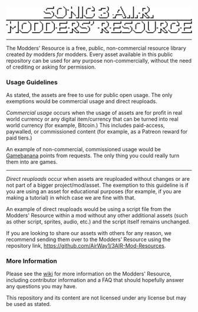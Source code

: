 
<!-- Ideally, we'd be able to just scale the normal image by 5 here, but image auto-smoothing makes it look rather bad when we do that so we gotta use this pre-scaled version instead -->

![Logo](media/logo_5x.png)
___

The Modders' Resource is a free, public, non-commercial resource library created _by_ modders _for_ modders. Every asset available in this public repository can be used for any purpose non-commercially, without the need of crediting or asking for permission.

### Usage Guidelines

As stated, the assets are free to use for public open usage. The only exemptions would be commercial usage and direct reuploads.

*Commercial usage* occurs when the usage of assets are for profit in real world currency or any digital item/currency that can be turned into real world currency (for example, Bitcoin.) This includes paid-access, paywalled, or commissioned content (for example, as a Patreon reward for paid tiers.)

An example of non-commercial, commissioned usage would be [Gamebanana](https://gamebanana.com/) points from requests. The only thing you could really turn them into are games.

_______________

*Direct reuploads* occur when assets are reuploaded without changes or are not part of a bigger project/mod/asset. The exemption to this guideline is if you are using an asset for educational purposes (for example, if you are making a tutorial) in which case we are fine with that.

An example of direct reuploads would be using a script file from the Modders' Resource within a mod without any other additional assets (such as other script, sprites, audio, etc.) and the script itself remains unchanged.

If you are looking to share our assets with others for any reason, we recommend sending them over to the Modders' Resource using the repository link, https://github.com/AirWay1/3AIR-Mod-Resources.

### More Information

Please see the [wiki](https://github.com/AirWay1/3AIR-Mod-Resources/wiki) for more information on the Modders' Resource, including contributor information and a FAQ that should hopefully answer any questions you may have.

This repository and its content are not licensed under any license but may be used as stated.
